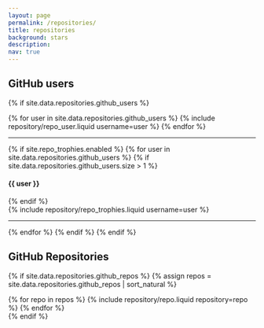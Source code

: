 ```yaml
---
layout: page
permalink: /repositories/
title: repositories
background: stars
description:
nav: true
---
```


## GitHub users

{% if site.data.repositories.github_users %}

<div class="repositories d-flex flex-wrap flex-md-row flex-column justify-content-between align-items-center">
  {% for user in site.data.repositories.github_users %}
    {% include repository/repo_user.liquid username=user %}
  {% endfor %}
</div>

---

{% if site.repo_trophies.enabled %}
{% for user in site.data.repositories.github_users %}
{% if site.data.repositories.github_users.size > 1 %}

  <h4>{{ user }}</h4>
  {% endif %}
  <div class="repositories d-flex flex-wrap flex-md-row flex-column justify-content-between align-items-center">
  {% include repository/repo_trophies.liquid username=user %}
  </div>

---

{% endfor %}
{% endif %}
{% endif %}

## GitHub Repositories

{% if site.data.repositories.github_repos %}
{% assign repos = site.data.repositories.github_repos | sort_natural %}
<div class="repositories d-flex flex-wrap flex-md-row flex-column justify-content-between align-items-center">
  {% for repo in repos %}
    {% include repository/repo.liquid repository=repo %}
  {% endfor %}
</div>
{% endif %}
